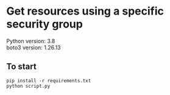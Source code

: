 # Get resources using a specific security group

Python version: 3.8  
boto3 version: 1.26.13

## To start

```
pip install -r requirements.txt
python script.py
```
